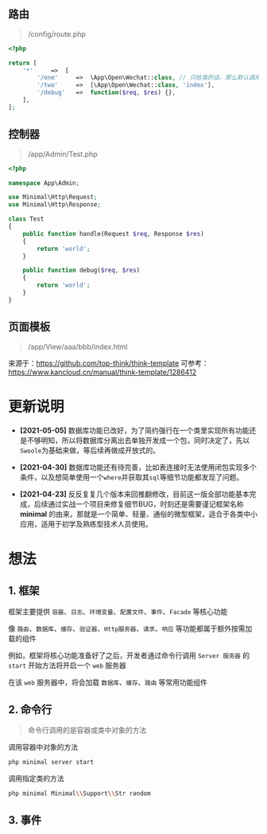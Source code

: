 ## 路由
> /config/route.php
```php
<?php

return [
    '*'     =>  [
        '/one'     =>  \App\Open\Wechat::class, // 只给类的话，那么默认调用该类的 handle 方法
        '/two'     =>  [\App\Open\Wechat::class, 'index'],
        '/debug'   =>  function($req, $res) {},
    ],
];
```

## 控制器
> /app/Admin/Test.php

```php
<?php

namespace App\Admin;

use Minimal\Http\Request;
use Minimal\Http\Response;

class Test
{
    public function handle(Request $req, Response $res)
    {
        return 'world';
    }

    public function debug($req, $res)
    {
        return 'world';
    }
}
```

## 页面模板
> /app/View/aaa/bbb/index.html

来源于：https://github.com/top-think/think-template
可参考：https://www.kancloud.cn/manual/think-template/1286412

# 更新说明

+ **[2021-05-05]** 数据库功能已改好，为了简约强行在一个类里实现所有功能还是不够明知，所以将数据库分离出去单独开发成一个包，同时决定了，先以`Swoole`为基础来做，等后续再做成开放式的。

+ **[2021-04-30]** 数据库功能还有待完善，比如表连接时无法使用闭包实现多个条件，以及想简单使用一个`where`并获取其`sql`等细节功能都发现了问题。

+ **[2021-04-23]** 反反复复几个版本来回推翻修改，目前这一版全部功能基本完成，后续通过实战一个项目来修复细节BUG，时刻还是需要谨记框架名称 **minimal** 的由来，那就是一个简单、轻量、通俗的微型框架，适合于各类中小应用，适用于初学及熟练型技术人员使用。


# 想法

## 1. 框架

框架主要提供 `容器`、`日志`、`环境变量`、`配置文件`、`事件`、`Facade` 等核心功能

像 `路由`、`数据库`、`缓存`、`验证器`、`Http服务器`、`请求`、`响应` 等功能都属于额外按需加载的组件

例如，框架将核心功能准备好了之后，开发者通过命令行调用 `Server 服务器` 的 `start` 开始方法将开启一个 `web` 服务器

在该 `web` 服务器中，将会加载 `数据库`、`缓存`、`路由` 等常用功能组件

## 2. 命令行

> 命令行调用的是容器或类中对象的方法

调用容器中对象的方法

```bash
php minimal server start
```

调用指定类的方法
```bash
php minimal Minimal\\Support\\Str random
```

## 3. 事件

